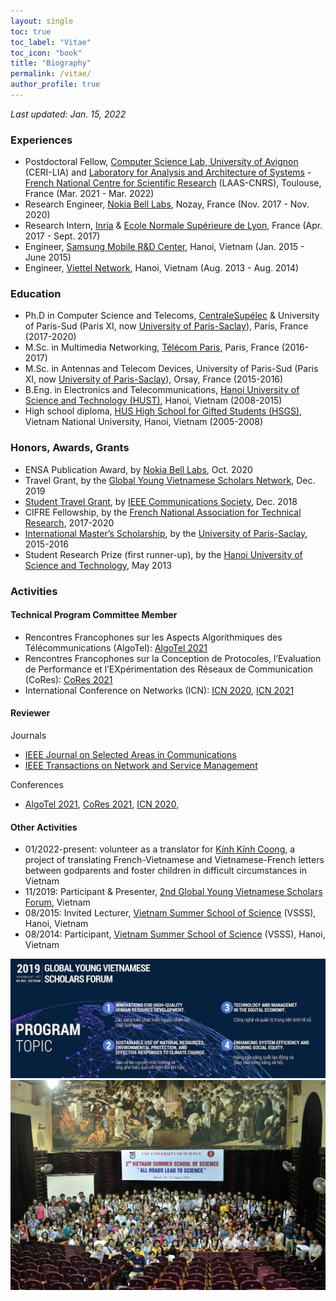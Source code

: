 ```yaml
---
layout: single
toc: true
toc_label: "Vitae"
toc_icon: "book"
title: "Biography"
permalink: /vitae/
author_profile: true
---
```



*Last updated: Jan. 15, 2022*

### Experiences
* Postdoctoral Fellow, [Computer Science Lab, University of Avignon](https://lia.univ-avignon.fr/) (CERI-LIA) and [Laboratory for Analysis and Architecture of Systems](https://www.laas.fr/public/) - [French National Centre for Scientific Research](https://www.cnrs.fr/en) (LAAS-CNRS), Toulouse, France (Mar. 2021 - Mar. 2022)
* Research Engineer, [Nokia Bell Labs](https://www.bell-labs.com/), Nozay, France (Nov. 2017 - Nov. 2020)
* Research Intern, [Inria](https://www.inria.fr/en) & [Ecole Normale Supérieure de Lyon](http://www.ens-lyon.fr/), France (Apr. 2017 - Sept. 2017)
* Engineer, [Samsung Mobile R&D Center](https://www.samsung.com/us/), Hanoi, Vietnam (Jan. 2015 - June 2015)
* Engineer, [Viettel Network](https://viettel.com.vn/), Hanoi, Vietnam (Aug. 2013 - Aug. 2014)

### Education
* Ph.D in Computer Science and Telecoms, [CentraleSupélec](https://www.centralesupelec.fr/) & University of Paris-Sud (Paris XI, now [University of Paris-Saclay](https://www.universite-paris-saclay.fr/)), Paris, France (2017-2020)
* M.Sc. in Multimedia Networking, [Télécom Paris](https://www.telecom-paris.fr/), Paris, France (2016-2017)
* M.Sc. in Antennas and Telecom Devices, University of Paris-Sud (Paris XI, now [University of Paris-Saclay](https://www.universite-paris-saclay.fr/)), Orsay, France (2015-2016)
* B.Eng. in Electronics and Telecommunications, [Hanoi University of Science and Technology (HUST)](https://hust.edu.vn/), Hanoi, Vietnam (2008-2015)
* High school diploma, [HUS High School for Gifted Students (HSGS)](https://hsgs.edu.vn/), Vietnam National University, Hanoi, Vietnam (2005-2008)

### Honors, Awards, Grants
* ENSA Publication Award, by [Nokia Bell Labs](https://www.bell-labs.com/), Oct. 2020
* Travel Grant, by the [Global Young Vietnamese Scholars Network](http://trithuctrevietnam.vn/), Dec. 2019 <!-- * Nokia France Student Award (finalist), by [Nokia France](https://www.nokia.com/fr_int/), July 2019 -->
* [Student Travel Grant](https://globecom2018.ieee-globecom.org/content/student-travel-grants), by [IEEE Communications Society](https://www.comsoc.org/), Dec. 2018
* CIFRE Fellowship, by the [French National Association for Technical Research](http://www.anrt.asso.fr/fr), 2017-2020
* [International Master’s Scholarship](https://www.universite-paris-saclay.fr/en/admission/bourses-et-aides-financieres/international-masters-scholarships-program-idex), by the [University of Paris-Saclay](https://www.universite-paris-saclay.fr/), 2015-2016
* Student Research Prize (first runner-up), by the [Hanoi University of Science and Technology](https://hust.edu.vn/), May 2013

### Activities
#### Technical Program Committee Member
* Rencontres Francophones sur les Aspects Algorithmiques des Télécommunications (AlgoTel): [AlgoTel 2021](https://apps.univ-lr.fr/cgi-bin/WebObjects/Colloque.woa/wa/menu?code=2721&idMenu=10987&lang=fr)
* Rencontres Francophones sur la Conception de Protocoles, l’Evaluation de Performance et l’EXpérimentation des Réseaux de Communication (CoRes): [CoRes 2021](https://apps.univ-lr.fr/cgi-bin/WebObjects/Colloque.woa/wa/menu?code=2721&idMenu=10988&lang=fr)
* International Conference on Networks (ICN): [ICN 2020](https://www.iaria.org/conferences2020/ICN20.html), [ICN 2021](https://www.iaria.org/conferences2021/ICN21.html)

#### Reviewer
Journals
* [IEEE Journal on Selected Areas in Communications](https://www.comsoc.org/publications/journals/ieee-jsac)
* [IEEE Transactions on Network and Service Management](https://www.comsoc.org/publications/journals/ieee-tnsm)

Conferences 
* [AlgoTel 2021](https://apps.univ-lr.fr/cgi-bin/WebObjects/Colloque.woa/wa/menu?code=2721&idMenu=10987&lang=fr), [CoRes 2021](https://apps.univ-lr.fr/cgi-bin/WebObjects/Colloque.woa/wa/menu?code=2721&idMenu=10988&lang=fr), [ICN 2020](https://www.iaria.org/conferences2020/ICN20.html), 

#### Other Activities
* 01/2022-present: volunteer as a translator for [Kính Kính Coong](https://www.facebook.com/groups/327219941478408/about), a project of translating French-Vietnamese and Vietnamese-French letters between godparents and foster children in difficult circumstances in Vietnam
* 11/2019: Participant & Presenter, [2nd Global Young Vietnamese Scholars Forum](http://trithuctrevietnam.vn/), Vietnam
* 08/2015: Invited Lecturer, [Vietnam Summer School of Science](https://www.truonghekhoahoc.com/) (VSSS), Hanoi, Vietnam
* 08/2014: Participant, [Vietnam Summer School of Science](https://www.truonghekhoahoc.com/) (VSSS), Hanoi, Vietnam

<img src="/images/event_gyvsf2019.jpg" width="800" />

<img src="/images/event_vsss2015.jpg" width="800" />

<!--
<img src="http://....jpg" width="200" height="200" />
![GYVSF2019](/assets/images/event_gyvsf2019.jpg)
![VSSS2015](/assets/images/event_vsss2015.jpg)
-->


<!-- Curriculum vitae [[.pdf]({{ site.url }}/files/cv-giuseppedurisi.pdf)] -->
